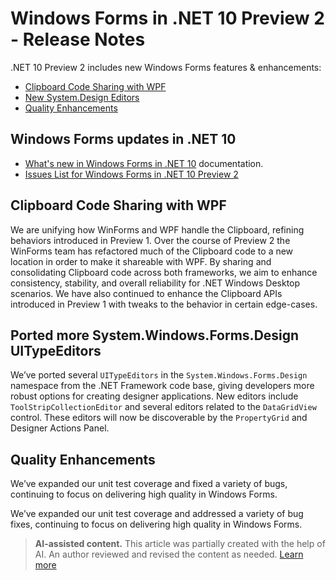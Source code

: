 # Windows Forms in .NET 10 Preview 2 - Release Notes

.NET 10 Preview 2 includes new Windows Forms features & enhancements:

- [Clipboard Code Sharing with WPF](#clipboard-code-sharing-with-wpf)
- [New System.Design Editors](#new-systemdesign-editors)
- [Quality Enhancements](#quality-enhancements)

## Windows Forms updates in .NET 10

- [What's new in Windows Forms in .NET 10](https://learn.microsoft.com/dotnet/desktop/winforms/whats-new/net100) documentation.
- [Issues List for Windows Forms in .NET 10 Preview 2](https://github.com/dotnet/winforms/issues?q=is%3Aissue%20milestone%3A%2210.0%20Preview2%22%20)

## Clipboard Code Sharing with WPF

 We are unifying how WinForms and WPF handle the Clipboard, refining behaviors introduced in Preview 1. Over the course of Preview 2 the WinForms team has refactored much of the Clipboard code to a new location in order to make it shareable with WPF. By sharing and consolidating Clipboard code across both frameworks, we aim to enhance consistency, stability, and overall reliability for .NET Windows Desktop scenarios. We have also continued to enhance the Clipboard APIs introduced in Preview 1 with tweaks to the behavior in certain edge-cases.

## Ported more System.Windows.Forms.Design UITypeEditors  

We’ve ported several `UITypeEditors` in the `System.Windows.Forms.Design` namespace from the .NET Framework code base, giving developers more robust options for creating designer applications. New editors include `ToolStripCollectionEditor` and several editors related to the `DataGridView` control. These editors will now be discoverable by the `PropertyGrid` and Designer Actions Panel. 


## Quality Enhancements
We’ve expanded our unit test coverage and fixed a variety of bugs, continuing to focus on delivering high quality in Windows Forms.

We’ve expanded our unit test coverage and addressed a variety of bug fixes, continuing to focus on delivering high quality in Windows Forms.

> **AI-assisted content.** This article was partially created with the help of AI. An author reviewed and revised the content as needed. [Learn more](https://devblogs.microsoft.com/principles-for-ai-generated-content/)
